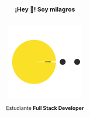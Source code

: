  <h3 align="center">¡Hey 👋! Soy milagros </h3>
</p>
<div align="center">
	<br>
	<img src="https://raw.githubusercontent.com/Aniket965/Aniket965/master/pacman.svg?sanitize=true" width="200" height="200">
</div>

<p align="center">Estudiante <strong>Full Stack Developer</strong><br /></p>
<p align="center">
